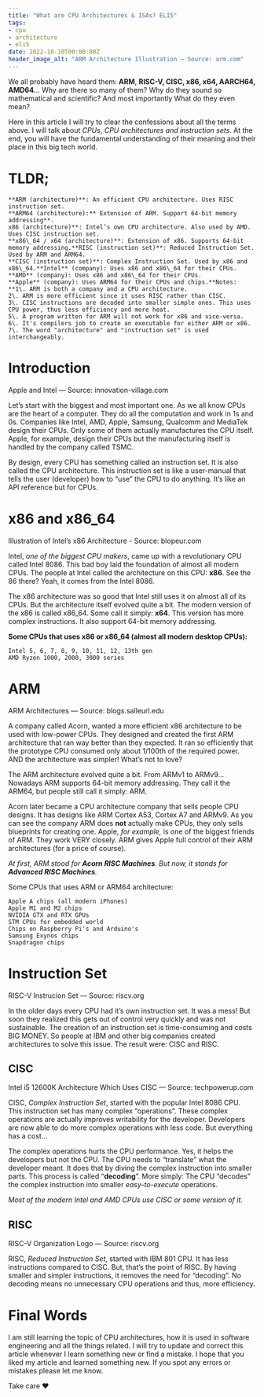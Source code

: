 ```yaml
---
title: "What are CPU Architectures & ISAs? ELI5"
tags:
- cpu
- architecture
- eli5
date: 2022-10-10T00:00:00Z
header_image_alt: "ARM Architecture Illustration — Source: arm.com"
---
```


We all probably have heard them: **ARM**, **RISC-V, CISC, x86, x64, AARCH64, AMD64**… Why are there so many of them? Why do they sound so mathematical and scientific? And most importantly What do they even mean?

Here in this article I will try to clear the confessions about all the terms above. I will talk about _CPUs_, _CPU architectures and instruction sets_. At the end, you will have the fundamental understanding of their meaning and their place in this big tech world.

TLDR;
=====

```
**ARM (architecture)**: An efficient CPU architecture. Uses RISC instruction set.  
**ARM64 (architecture):** Extension of ARM. Support 64-bit memory addressing**.  
x86 (architecture)**: Intel’s own CPU architecture. Also used by AMD. Uses CISC instruction set.  
**x86\_64 / x64 (architecture)**: Extension of x86. Supports 64-bit memory addressing.**RISC (instruction set)**: Reduced Instruction Set. Used by ARM and ARM64.  
**CISC (instruction set)**: Complex Instruction Set. Used by x86 and x86\_64.**Intel** (company): Uses x86 and x86\_64 for their CPUs.  
**AMD** (company): Uses x86 and x86\_64 for their CPUs.  
**Apple** (company): Uses ARM64 for their CPUs and chips.**Notes:  
**1\. ARM is both a company and a CPU architecture.  
2\. ARM is more efficient since it uses RISC rather than CISC.  
3\. CISC instructions are decoded into smaller simple ones. This uses CPU power, thus less efficiency and more heat.  
5\. A program written for ARM will not work for x86 and vice-versa.  
6\. It's compilers job to create an executable for either ARM or x86.  
7\. The word "architecture" and "instruction set" is used interchangeably.
```

Introduction
============

Apple and Intel — Source: innovation-village.com

Let’s start with the biggest and most important one. As we all know CPUs are the heart of a computer. They do all the computation and work in 1s and 0s. Companies like Intel, AMD, Apple, Samsung, Qualcomm and MediaTek design their CPUs. Only some of them actually manufactures the CPU itself. Apple, for example, design their CPUs but the manufacturing itself is handled by the company called TSMC.

By design, every CPU has something called an instruction set. It is also called the CPU architecture. This instruction set is like a user-manual that tells the user (developer) how to “use” the CPU to do anything. It’s like an API reference but for CPUs.

x86 and x86\_64
===============

Illustration of Intel’s x86 Architecture - Source: blopeur.com

Intel, _one of the biggest CPU makers_, came up with a revolutionary CPU called Intel 8086. This bad boy laid the foundation of almost all modern CPUs. The people at Intel called the architecture on this CPU: **x86**. See the 86 there? Yeah, it comes from the Intel 8086.

The x86 architecture was so good that Intel still uses it on almost all of its CPUs. But the architecture itself evolved quite a bit. The modern version of the x86 is called x86\_64. Some call it simply: **x64**. This version has more complex instructions. It also support 64-bit memory addressing.

**Some CPUs that uses x86 or x86\_64 (almost all modern desktop CPUs):**

```
Intel 5, 6, 7, 8, 9, 10, 11, 12, 13th gen  
AMD Ryzen 1000, 2000, 3000 series
```

ARM
===

ARM Architectures — Source: blogs.salleurl.edu

A company called Acorn, wanted a more efficient x86 architecture to be used with low-power CPUs. They designed and created the first ARM architecture that ran way better than they expected. It ran so efficiently that the prototype CPU consumed only about 1/100th of the required power. AND the architecture was simpler! What’s not to love?

The ARM architecture evolved quite a bit. From ARMv1 to ARMv9… Nowadays ARM supports 64-bit memory addressing. They call it the ARM64, but people still call it simply: ARM.

Acorn later became a CPU architecture company that sells people CPU designs. It has designs like ARM Cortex A53, Cortex A7 and ARMv9. As you can see the company ARM does **not** actually make CPUs, they only sells blueprints for creating one. Apple, _for example,_ is one of the biggest friends of ARM. They work VERY closely. ARM gives Apple full control of their ARM architectures (for a price of course).

_At first, ARM stood for_ **_Acorn RISC Machines_**_. But now, it stands for_ **_Advanced RISC Machines_**_._

Some CPUs that uses ARM or ARM64 architecture:

```
Apple A chips (all modern iPhones)  
Apple M1 and M2 chips  
NVIDIA GTX and RTX GPUs  
STM CPUs for embedded world  
Chips on Raspberry Pi's and Arduino's  
Samsung Exynos chips  
Snapdragon chips
```

Instruction Set
===============

RISC-V Instrucion Set — Source: riscv.org

In the older days every CPU had it’s own instruction set. It was a mess! But soon they realized this gets out of control very quickly and was not sustainable. The creation of an instruction set is time-consuming and costs BIG MONEY. So people at IBM and other big companies created architectures to solve this issue. The result were: CISC and RISC.

CISC
----

Intel i5 12600K Architecture Which Uses CISC — Source: techpowerup.com

CISC, _Complex Instruction Set_, started with the popular Intel 8086 CPU. This instruction set has many complex “operations”. These complex operations are actually improves writability for the developer. Developers are now able to do more complex operations with less code. But everything has a cost…

The complex operations hurts the CPU performance. Yes, it helps the developers but not the CPU. The CPU needs to “translate” what the developer meant. It does that by diving the complex instruction into smaller parts. This process is called “**decoding**”. More simply: The CPU “decodes” the complex instruction into smaller _easy-to-execute_ operations.

_Most of the modern Intel and AMD CPUs use CISC or some version of it._

RISC
----

RISC-V Organization Logo — Source: riscv.org

RISC, _Reduced Instruction Set_, started with IBM 801 CPU. It has less instructions compared to CISC. But, that’s the point of RISC. By having smaller and simpler instructions, it removes the need for “decoding”. No decoding means no unnecessary CPU operations and thus, more efficiency.

Final Words
===========

I am still learning the topic of CPU architectures, how it is used in software engineering and all the things related. I will try to update and correct this article whenever I learn something new or find a mistake. I hope that you liked my article and learned something new. If you spot any errors or mistakes please let me know.

Take care ❤
